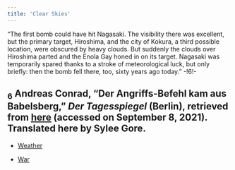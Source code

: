 ```yaml
---
title: 'Clear Skies'
---
```


“The first bomb could have hit Nagasaki. The visibility there was excellent, but the primary target, Hiroshima, and the city of Kokura, a third possible location, were obscured by heavy clouds. But suddenly the clouds over Hiroshima parted and the Enola Gay honed in on its target. Nagasaki was temporarily spared thanks to a stroke of meteorological luck, but only briefly: then the bomb fell there, too, sixty years ago today.” -!6!-
## <sub class="subscript">**6**</sub> Andreas Conrad, “Der Angriffs-Befehl kam aus Babelsberg,” _Der Tagesspiegel_ (Berlin), retrieved from <u>[here</u>](https://www.tagesspiegel.de/berlin/der-angriffs-befehl-kam-aus-babelsberg/631760.html) (accessed on September 8, 2021). Translated here by Sylee Gore.

* [Weather](Weather_en)

* [War](War_en)




